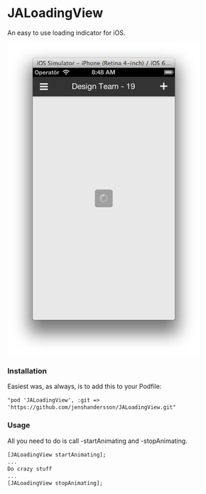 JALoadingView
=============

An easy to use loading indicator for iOS.

![JALoadingView Screen Shot](https://github.com/jenshandersson/JALoadingView/raw/master/Screen%20Shot.png "Shows the JALoadingView in center")

### Installation

Easiest was, as always, is to add this to your Podfile:

    "pod 'JALoadingView', :git => 'https://github.com/jenshandersson/JALoadingView.git"

### Usage

All you need to do is call -startAnimating and -stopAnimating.

    [JALoadingView startAnimating];
    ...
    Do crazy stuff
    ...
    [JALoadingView stopAnimating];
